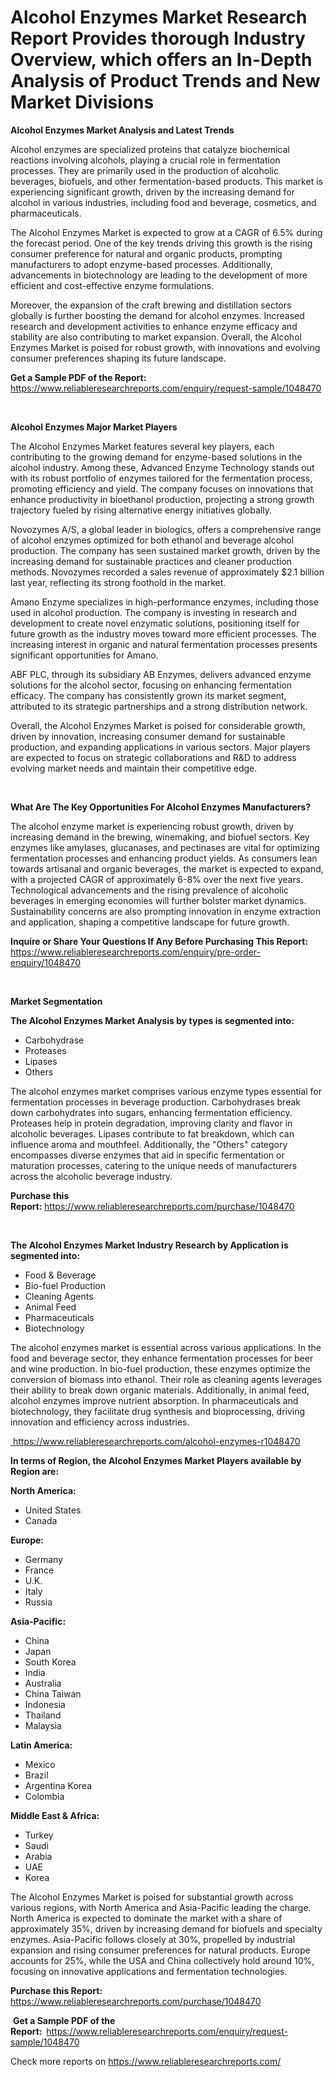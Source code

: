 <p><h1>Alcohol Enzymes Market Research Report Provides thorough Industry Overview, which offers an In-Depth Analysis of Product Trends and New Market Divisions</h1></p><p><strong>Alcohol Enzymes Market Analysis and Latest Trends</strong></p>
<p><p>Alcohol enzymes are specialized proteins that catalyze biochemical reactions involving alcohols, playing a crucial role in fermentation processes. They are primarily used in the production of alcoholic beverages, biofuels, and other fermentation-based products. This market is experiencing significant growth, driven by the increasing demand for alcohol in various industries, including food and beverage, cosmetics, and pharmaceuticals.</p><p>The Alcohol Enzymes Market is expected to grow at a CAGR of 6.5% during the forecast period. One of the key trends driving this growth is the rising consumer preference for natural and organic products, prompting manufacturers to adopt enzyme-based processes. Additionally, advancements in biotechnology are leading to the development of more efficient and cost-effective enzyme formulations.</p><p>Moreover, the expansion of the craft brewing and distillation sectors globally is further boosting the demand for alcohol enzymes. Increased research and development activities to enhance enzyme efficacy and stability are also contributing to market expansion. Overall, the Alcohol Enzymes Market is poised for robust growth, with innovations and evolving consumer preferences shaping its future landscape.</p></p>
<p><strong>Get a Sample PDF of the Report:&nbsp;</strong> <a href="https://www.reliableresearchreports.com/enquiry/request-sample/1048470?utm_campaign=3012&utm_medium=2&utm_source=Github&utm_content=ia&utm_term=01042025&utm_id=alcohol-enzymes">https://www.reliableresearchreports.com/enquiry/request-sample/1048470</a></p>
<p>&nbsp;</p>
<p><strong>Alcohol Enzymes Major Market Players</strong></p>
<p><p>The Alcohol Enzymes Market features several key players, each contributing to the growing demand for enzyme-based solutions in the alcohol industry. Among these, Advanced Enzyme Technology stands out with its robust portfolio of enzymes tailored for the fermentation process, promoting efficiency and yield. The company focuses on innovations that enhance productivity in bioethanol production, projecting a strong growth trajectory fueled by rising alternative energy initiatives globally.</p><p>Novozymes A/S, a global leader in biologics, offers a comprehensive range of alcohol enzymes optimized for both ethanol and beverage alcohol production. The company has seen sustained market growth, driven by the increasing demand for sustainable practices and cleaner production methods. Novozymes recorded a sales revenue of approximately $2.1 billion last year, reflecting its strong foothold in the market.</p><p>Amano Enzyme specializes in high-performance enzymes, including those used in alcohol production. The company is investing in research and development to create novel enzymatic solutions, positioning itself for future growth as the industry moves toward more efficient processes. The increasing interest in organic and natural fermentation processes presents significant opportunities for Amano.</p><p>ABF PLC, through its subsidiary AB Enzymes, delivers advanced enzyme solutions for the alcohol sector, focusing on enhancing fermentation efficacy. The company has consistently grown its market segment, attributed to its strategic partnerships and a strong distribution network.</p><p>Overall, the Alcohol Enzymes Market is poised for considerable growth, driven by innovation, increasing consumer demand for sustainable production, and expanding applications in various sectors. Major players are expected to focus on strategic collaborations and R&D to address evolving market needs and maintain their competitive edge.</p></p>
<p>&nbsp;</p>
<p><strong>What Are The Key Opportunities For Alcohol Enzymes Manufacturers?</strong></p>
<p><p>The alcohol enzyme market is experiencing robust growth, driven by increasing demand in the brewing, winemaking, and biofuel sectors. Key enzymes like amylases, glucanases, and pectinases are vital for optimizing fermentation processes and enhancing product yields. As consumers lean towards artisanal and organic beverages, the market is expected to expand, with a projected CAGR of approximately 6-8% over the next five years. Technological advancements and the rising prevalence of alcoholic beverages in emerging economies will further bolster market dynamics. Sustainability concerns are also prompting innovation in enzyme extraction and application, shaping a competitive landscape for future growth.</p></p>
<p><strong>Inquire or Share Your Questions If Any Before Purchasing This Report:</strong> <a href="https://www.reliableresearchreports.com/enquiry/pre-order-enquiry/1048470?utm_campaign=3012&utm_medium=2&utm_source=Github&utm_content=ia&utm_term=01042025&utm_id=alcohol-enzymes">https://www.reliableresearchreports.com/enquiry/pre-order-enquiry/1048470</a></p>
<p>&nbsp;</p>
<p><strong>Market Segmentation</strong></p>
<p><strong>The Alcohol Enzymes Market Analysis by types is segmented into:</strong></p>
<p><ul><li>Carbohydrase</li><li>Proteases</li><li>Lipases</li><li>Others</li></ul></p>
<p><p>The alcohol enzymes market comprises various enzyme types essential for fermentation processes in beverage production. Carbohydrases break down carbohydrates into sugars, enhancing fermentation efficiency. Proteases help in protein degradation, improving clarity and flavor in alcoholic beverages. Lipases contribute to fat breakdown, which can influence aroma and mouthfeel. Additionally, the "Others" category encompasses diverse enzymes that aid in specific fermentation or maturation processes, catering to the unique needs of manufacturers across the alcoholic beverage industry.</p></p>
<p><strong>Purchase this Report:&nbsp;</strong><a href="https://www.reliableresearchreports.com/purchase/1048470?utm_campaign=3012&utm_medium=2&utm_source=Github&utm_content=ia&utm_term=01042025&utm_id=alcohol-enzymes">https://www.reliableresearchreports.com/purchase/1048470</a></p>
<p>&nbsp;</p>
<p><strong>The Alcohol Enzymes Market Industry Research by Application is segmented into:</strong></p>
<p><ul><li>Food & Beverage</li><li>Bio-fuel Production</li><li>Cleaning Agents</li><li>Animal Feed</li><li>Pharmaceuticals</li><li>Biotechnology</li></ul></p>
<p><p>The alcohol enzymes market is essential across various applications. In the food and beverage sector, they enhance fermentation processes for beer and wine production. In bio-fuel production, these enzymes optimize the conversion of biomass into ethanol. Their role as cleaning agents leverages their ability to break down organic materials. Additionally, in animal feed, alcohol enzymes improve nutrient absorption. In pharmaceuticals and biotechnology, they facilitate drug synthesis and bioprocessing, driving innovation and efficiency across industries.</p></p>
<p><a href="https://www.reliableresearchreports.com/alcohol-enzymes-r1048470?utm_campaign=3012&utm_medium=2&utm_source=Github&utm_content=ia&utm_term=01042025&utm_id=alcohol-enzymes">&nbsp;https://www.reliableresearchreports.com/alcohol-enzymes-r1048470</a></p>
<p><strong>In terms of Region, the Alcohol Enzymes Market Players available by Region are:</strong></p>
<p>
    <p> <strong> North America: </strong>
        <ul>
            <li>United States</li>
            <li>Canada</li>
        </ul>
        </p> 
    <p> <strong> Europe: </strong>
        <ul>
            <li>Germany</li>
            <li>France</li>
            <li>U.K.</li>
            <li>Italy</li>
            <li>Russia</li>
        </ul>
        </p> 
    <p> <strong> Asia-Pacific: </strong>
        <ul>
            <li>China</li>
            <li>Japan</li>
            <li>South Korea</li>
            <li>India</li>
            <li>Australia</li>
            <li>China Taiwan</li>
            <li>Indonesia</li>
            <li>Thailand</li>
            <li>Malaysia</li>
        </ul>
        </p> 
    <p> <strong> Latin America: </strong>
        <ul>
            <li>Mexico</li>
            <li>Brazil</li>
            <li>Argentina Korea</li>
            <li>Colombia</li>
        </ul>
        </p> 
    <p> <strong> Middle East & Africa: </strong>
        <ul>
            <li>Turkey</li>
            <li>Saudi</li>
            <li>Arabia</li>
            <li>UAE</li>
            <li>Korea</li>
        </ul>
    </p>
    </p>
<p><p>The Alcohol Enzymes Market is poised for substantial growth across various regions, with North America and Asia-Pacific leading the charge. North America is expected to dominate the market with a share of approximately 35%, driven by increasing demand for biofuels and specialty enzymes. Asia-Pacific follows closely at 30%, propelled by industrial expansion and rising consumer preferences for natural products. Europe accounts for 25%, while the USA and China collectively hold around 10%, focusing on innovative applications and fermentation technologies.</p></p>
<p><strong>Purchase this Report: </strong><a href="https://www.reliableresearchreports.com/purchase/1048470?utm_campaign=3012&utm_medium=2&utm_source=Github&utm_content=ia&utm_term=01042025&utm_id=alcohol-enzymes">https://www.reliableresearchreports.com/purchase/1048470</a></p>
<p>&nbsp;<strong>Get a Sample PDF of the Report:&nbsp;&nbsp;</strong><a href="https://www.reliableresearchreports.com/enquiry/request-sample/1048470?utm_campaign=3012&utm_medium=2&utm_source=Github&utm_content=ia&utm_term=01042025&utm_id=alcohol-enzymes">https://www.reliableresearchreports.com/enquiry/request-sample/1048470</a></p>
<p><strong></strong></p>
<p>Check more reports on <a href="https://www.reliableresearchreports.com/?utm_campaign=3012&utm_medium=2&utm_source=Github&utm_content=ia&utm_term=01042025&utm_id=alcohol-enzymes">https://www.reliableresearchreports.com/</a></p>